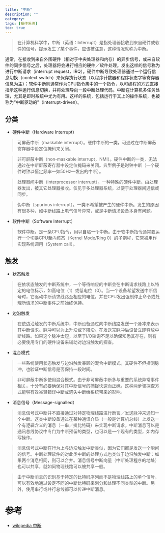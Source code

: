 ```yaml
---
title: "中断"
description: ""
category: 
tags: [操作系统]
toc: true
---
```



> 在计算机科学中，中断（英语：Interrupt）是指处理器接收到来自硬件或软件的信号，提示发生了某个事件，应该被注意，这种情况就称为中断。

通常，在接收到来自外围硬件（相对于中央处理器和内存）的异步信号，或来自软件的同步信号之后，处理器将会进行相应的硬件／软件处理。发出这样的信号称为进行中断请求（interrupt request，IRQ）。硬件中断导致处理器通过一个运行信息切换（context switch）来保存执行状态（以程序计数器和程序状态字等寄存器信息为主）；软件中断则通常作为CPU指令集中的一个指令，以可编程的方式直接指示这种运行信息切换，并将处理导向一段中断处理代码。中断在计算机多任务处理，尤其是即时系统中尤为有用。这样的系统，包括运行于其上的操作系统，也被称为“中断驱动的”（interrupt-driven）。


## 分类
* 硬件中断（Hardware Interrupt）

> 可屏蔽中断（maskable interrupt）。硬件中断的一类，可通过在中断屏蔽寄存器中设定位掩码来关闭。

> 非可屏蔽中断（non-maskable interrupt，NMI）。硬件中断的一类，无法通过在中断屏蔽寄存器中设定位掩码来关闭。典型例子是时钟中断（一个硬件时钟以恒定频率—如50Hz—发出的中断）。

> 处理器间中断（interprocessor interrupt）。一种特殊的硬件中断。由处理器发出，被其它处理器接收。仅见于多处理器系统，以便于处理器间通信或同步。

> 伪中断（spurious interrupt）。一类不希望被产生的硬件中断。发生的原因有很多种，如中断线路上电气信号异常，或是中断请求设备本身有问题。

* 软件中断（Software Interrupt）

> 软件中断。是一条CPU指令，用以自陷一个中断。由于软中断指令通常要运行一个切换CPU至内核态（Kernel Mode/Ring 0）的子例程，它常被用作实现系统调用（System call）。

## 触发

* 状态触发

> 在依状态触发的中断系统中，一个等待响应的中断会在中断请求线路上以特定的电位标示，如高电位（1）或低电位（0）。当一个设备希望发送中断信号时，它驱动中断请求线路至相应的电位，并在CPU发出强制停止命令或处理所请求的中断事件之前始终保持。

* 边沿触发

> 在依边沿触发的中断系统中，中断设备通过向中断线路发送一个脉冲来表示其中断请求。脉冲可以为上升沿或下降沿。在发送完脉冲后设备立即释放中断线路。如果这个脉冲太短，以至于I/O轮询不足以确保知悉其存在，则有必要使用专门的硬件设备来辅助对边沿触发的探查。

* 混合模式

> 一些系统使用状态触发与边沿触发兼顾的混合中断模式。其硬件不但探测脉冲，也验证中断信号是否保持一段时间。

> 非可屏蔽中断多使用混合模式。由于非可屏蔽中断多与重要的系统异常事件相关，十分有必要确保对其中断信号的捕捉快速而正确。这种两步骤探查方式能够有效减轻错误中断或遗失中断给系统带来的影响。

* 消息信号（Message-signalled）

> 消息信号式中断并不直接通过对特定物理线路进行断言／发送脉冲来通知一个中断。这类中断设备通过在某种通讯介质（一般是计算机总线）上发送一个有逻辑含义的消息（一串／排比特码）来实现中断请求。中断消息可以是通讯总线协议中专门为中断预留的类型，也可以是一个现有的类型，如内存写操作。

> 消息信号式中断在行为上与边沿触发中断类似，因为它们都是发送一个瞬间的信号。中断处理软件的对此类中断的处理方式也类似于边沿触发中断：如果两个消息相同，则可以合并。消息信号中断向量（中断处理程序的地址）也可以共享，就如同物理线路可以被共享一般。

> 由于中断消息的识别基于特定的比特码序列而不是物理线路上的单个信号，可以有效地通过设定不同的中断比特码来划分和处理不同类型的中断。另外，使用串行或并行总线都可以传递中断消息。


# 参考

* [wikipedia 中断](https://zh.wikipedia.org/wiki/%E4%B8%AD%E6%96%B7)
